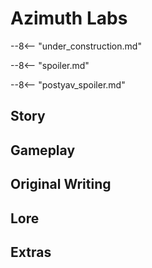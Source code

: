 # Azimuth Labs

--8<-- "under_construction.md"

--8<-- "spoiler.md"

--8<-- "postyav_spoiler.md"

## Story

## Gameplay

## Original Writing

## Lore

## Extras
